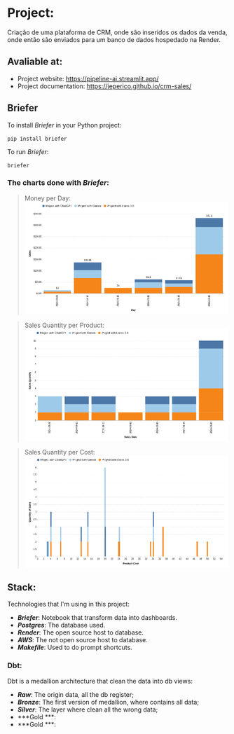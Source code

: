 # Project:

Criação de uma plataforma de CRM, onde são inseridos os dados da venda, onde então são enviados para um banco de dados hospedado na Render.


## Avaliable at:

* Project website: https://pipeline-ai.streamlit.app/
* Project documentation: https://jeperico.github.io/crm-sales/


## Briefer

To install _Briefer_ in your Python project:
```
pip install briefer
```
To run _Briefer_:

```
briefer
```

### The charts done with _Briefer_:
> Money per Day:
![Money per Day](charts/money-per-day.png)

> Sales Quantity per Product:
![Sales Quantity per Product](charts/sales-quantity-per-product.png)

> Sales Quantity per Cost:
![Sales Quantity per Cost](charts/sales-quantity-per-cost.png)


## Stack:
Technologies that I'm using in this project:

* ***Briefer***: Notebook that transform data into dashboards.
* ***Postgres***: The database used.
* ***Render***: The open source host to database.
* ***AWS***: The not open source host to database.
* ***Makefile***: Used to do prompt shortcuts.

### Dbt:

Dbt is a medallion architecture that clean the data into db views:

* ***Raw***: The origin data, all the db register;
* ***Bronze***: The first version of medallion, where contains all data;
* ***Silver***: The layer where clean all the wrong data;
* ***Gold ***: 
* ***Gold ***:
